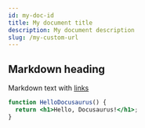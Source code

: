 ```yaml
---
id: my-doc-id
title: My document title
description: My document description
slug: /my-custom-url
---
```


## Markdown heading

Markdown text with [links](./hello)
```jsx title="src/components/HelloDocusaurus.js"
function HelloDocusaurus() {
  return <h1>Hello, Docusaurus!</h1>;
}
```